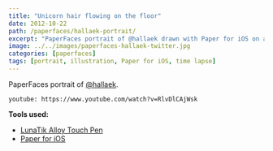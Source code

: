 ```yaml
---
title: "Unicorn hair flowing on the floor"
date: 2012-10-22
path: /paperfaces/hallaek-portrait/
excerpt: "PaperFaces portrait of @hallaek drawn with Paper for iOS on an iPad."
image: ../../images/paperfaces-hallaek-twitter.jpg
categories: [paperfaces]
tags: [portrait, illustration, Paper for iOS, time lapse]
---
```


PaperFaces portrait of [@hallaek](https://twitter.com/hallaek).

`youtube: https://www.youtube.com/watch?v=RlvDlCAjWsk`

**Tools used:**

- [LunaTik Alloy Touch Pen](https://www.amazon.com/gp/product/B00821TR7G/ref=as_li_ss_tl?ie=UTF8&tag=mademist-20&linkCode=as2&camp=1789&creative=390957&creativeASIN=B00821TR7G)
- [Paper for iOS](https://paper.bywetransfer.com/)
